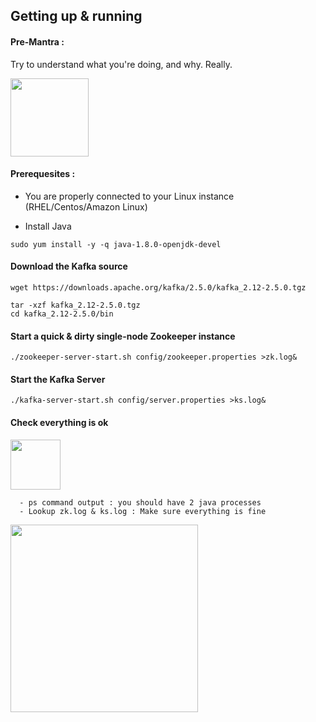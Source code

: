 ## Getting up & running

#### Pre-Mantra : 

Try to understand what you're doing, and why. Really.

<img src="https://media.makeameme.org/created/one-does-not-5b913b.jpg" width="125"></img>

#### Prerequesites : 

- You are properly connected to your Linux instance (RHEL/Centos/Amazon Linux)

- Install Java

```
sudo yum install -y -q java-1.8.0-openjdk-devel
```

#### Download the Kafka source

```
wget https://downloads.apache.org/kafka/2.5.0/kafka_2.12-2.5.0.tgz

tar -xzf kafka_2.12-2.5.0.tgz
cd kafka_2.12-2.5.0/bin
```

#### Start a quick & dirty single-node Zookeeper instance
```
./zookeeper-server-start.sh config/zookeeper.properties >zk.log&
```

#### Start the Kafka Server
```
./kafka-server-start.sh config/server.properties >ks.log&
```

#### Check everything is ok

<img src="https://blog.iron.io/wp-content/uploads/2014/04/stay-paranoid-and-trust-no-one.png" width="80"></img>
```
  - ps command output : you should have 2 java processes
  - Lookup zk.log & ks.log : Make sure everything is fine
```

<img width="300" src="https://user-images.githubusercontent.com/28993140/82143641-9cdb3b00-9845-11ea-9c6f-8327994ec2a1.png">


